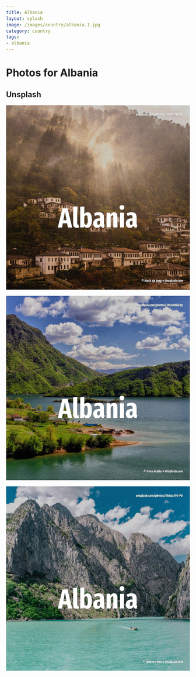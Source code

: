 ```yaml
---
title: Albania
layout: splash
image: /images/country/albania.1.jpg
category: country
tags:
- albania
---
```

# Photos for Albania

## Unsplash

![Albania](/images/country/albania.1.jpg)

![Albania](/images/country/albania.2.jpg)

![Albania](/images/country/albania.3.jpg)